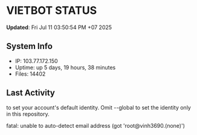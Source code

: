 # VIETBOT STATUS
**Updated**: Fri Jul 11 03:50:54 PM +07 2025

## System Info
- IP: 103.77.172.150
- Uptime: up 5 days, 19 hours, 38 minutes
- Files: 14402

## Last Activity

to set your account's default identity.
Omit --global to set the identity only in this repository.

fatal: unable to auto-detect email address (got 'root@vinh3690.(none)')

